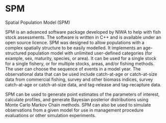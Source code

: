 SPM
===

Spatial Population Model (SPM)

SPM is an advanced software package developed by NIWA to help with fish stock assessments. The software is written in C++ and is available under an open source licence. SPM was designed to allow populations with a complex spatially structure to be easily modelled. It implements an age-structured population model with unlimited user-defined categories (for example, sex, maturity, species, or area). It can be used for a single stock for a single fishery, or for multiple stocks, areas, and/or fishing methods. The user can choose the sequence of events in a model year. The observational data that can be used include catch-at-age or catch-at-size data from commercial fishing, survey and other biomass indices, survey catch-at-age or catch-at-size data, and tag-release and tag-recapture data.

SPM can be used to generate point estimates of the parameters of interest, calculate profiles, and generate Bayesian posterior distributions using Monte Carlo Markov Chain methods. SPM can also be used to simulate observations from a given model for use in management procedure evaluations or other simulation experiments.

